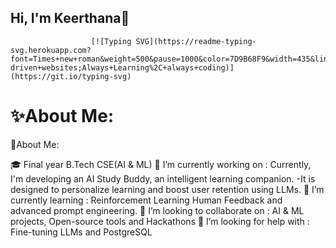 ##                              Hi, I'm Keerthana👋
                      [![Typing SVG](https://readme-typing-svg.herokuapp.com?font=Times+new+roman&weight=500&pause=1000&color=7D9B68F9&width=435&lines=AI+%26+ML+Enthusiast+%7C+Tech+Explorer;Crafting+scalable+ML+applications;Building+responsive+and+performance-driven+websites;Always+Learning%2C+always+coding)](https://git.io/typing-svg)

# ✨About Me:

🌟About Me:

🎓 Final year B.Tech CSE(AI & ML)
🔭 I’m currently working on :
  Currently, I'm developing an AI Study Buddy, an intelligent learning companion.
  -It is designed to personalize learning and boost user retention using LLMs.
🌱 I’m currently learning :
   Reinforcement Learning Human Feedback and advanced prompt engineering.
👯 I’m looking to collaborate on :
   AI & ML projects, Open-source tools and Hackathons
🤔 I’m looking for help with :
   Fine-tuning LLMs and PostgreSQL
